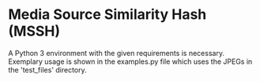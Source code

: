# Media Source Similarity Hash (MSSH)

A Python 3 environment with the given requirements is necessary.
Exemplary usage is shown in the examples.py file which uses the JPEGs in the 'test_files' directory.
